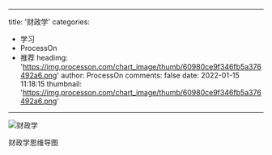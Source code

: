 
---
title: '财政学'
categories: 
 - 学习
 - ProcessOn
 - 推荐
headimg: 'https://img.processon.com/chart_image/thumb/60980ce9f346fb5a376492a6.png'
author: ProcessOn
comments: false
date: 2022-01-15 11:18:15
thumbnail: 'https://img.processon.com/chart_image/thumb/60980ce9f346fb5a376492a6.png'
---

<div>   
<img class="thumb" alt="财政学" src="https://img.processon.com/chart_image/thumb/60980ce9f346fb5a376492a6.png" referrerpolicy="no-referrer">
<p>财政学思维导图</p>  
</div>
            